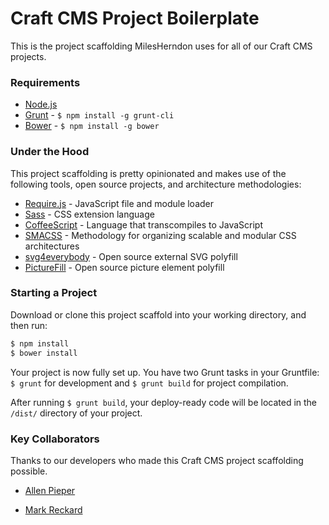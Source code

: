 # Craft CMS Project Boilerplate

This is the project scaffolding MilesHerndon uses for all of our Craft CMS projects.

### Requirements
* [Node.js]
* [Grunt] - `` $ npm install -g grunt-cli ``
* [Bower] - `` $ npm install -g bower ``

### Under the Hood
This project scaffolding is pretty opinionated and makes use of the following tools, open source projects, and architecture methodologies:

* [Require.js] - JavaScript file and module loader
* [Sass] - CSS extension language
* [CoffeeScript] - Language that transcompiles to JavaScript
* [SMACSS] - Methodology for organizing scalable and modular CSS architectures
* [svg4everybody] - Open source external SVG polyfill
* [PictureFill] - Open source picture element polyfill

### Starting a Project

Download or clone this project scaffold into your working directory, and then run:

```sh
$ npm install
$ bower install
```

Your project is now fully set up. You have two Grunt tasks in your Gruntfile: `` $ grunt `` for development and `` $ grunt build `` for project compilation.

After running `` $ grunt build ``, your deploy-ready code will be located in the ``/dist/`` directory of your project.

   [Node.js]: <https://nodejs.org/en/>
   [Grunt]: <http://gruntjs.com/>
   [Bower]: <http://bower.io/>
   [Require.js]: <http://requirejs.org/>
   [Sass]: <http://sass-lang.com/>
   [CoffeeScript]: <http://coffeescript.org/>
   [SMACSS]: <https://smacss.com/>
   [svg4everybody]: <https://github.com/jonathantneal/svg4everybody>
   [PictureFill]: <https://github.com/scottjehl/picturefill>


### Key Collaborators
Thanks to our developers who made this Craft CMS project scaffolding possible.
* [Allen Pieper]
* [Mark Reckard]


  [Allen Pieper]: <https://github.com/allenpieper>
  [Mark Reckard]: <https://github.com/marker004>
